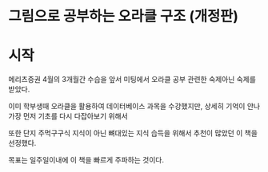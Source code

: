 # 그림으로 공부하는 오라클 구조 (개정판)

# 시작

메리츠증권 4월의 3개월간 수습을 앞서 미팅에서 오라클 공부 관련한 숙제아닌 숙제를 받았다.

이미 학부생때 오라클을 활용하여 데이터베이스 과목을 수강했지만, 상세히 기억이 안나 가장 먼저 기초를 다시 다잡아보기 위해서

또한 단지 주먹구구식 지식이 아닌 뼈대있는 지식 습득을 위해서 추천이 많았던 이 책을 선정했다.

목표는 일주일이내에 이 책을 빠르게 주파하는 것이다.

